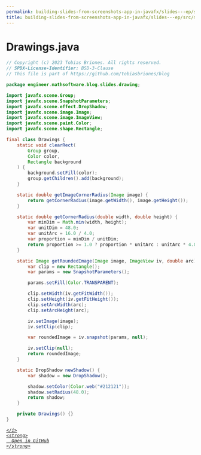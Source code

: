 ```yaml
---
permalink: building-slides-from-screenshots-app-in-javafx/slides---ep/src/main/java/engineer/mathsoftware/blog/slides/drawing/Drawings.java.html
title: building-slides-from-screenshots-app-in-javafx/slides---ep/src/main/java/engineer/mathsoftware/blog/slides/drawing/Drawings.java
---
```


# Drawings.java
```java
// Copyright (c) 2023 Tobias Briones. All rights reserved.
// SPDX-License-Identifier: BSD-3-Clause
// This file is part of https://github.com/tobiasbriones/blog

package engineer.mathsoftware.blog.slides.drawing;

import javafx.scene.Group;
import javafx.scene.SnapshotParameters;
import javafx.scene.effect.DropShadow;
import javafx.scene.image.Image;
import javafx.scene.image.ImageView;
import javafx.scene.paint.Color;
import javafx.scene.shape.Rectangle;

final class Drawings {
    static void clearRect(
        Group group,
        Color color,
        Rectangle background
    ) {
        background.setFill(color);
        group.getChildren().add(background);
    }

    static double getImageCornerRadius(Image image) {
        return getCornerRadius(image.getWidth(), image.getHeight());
    }

    static double getCornerRadius(double width, double height) {
        var minDim = Math.min(width, height);
        var unitDim = 48.0;
        var unitArc = 16.0 / 4.0;
        var proportion = minDim / unitDim;
        return proportion >= 1.0 ? proportion * unitArc : unitArc * 4.0;
    }

    static Image getRoundedImage(Image image, ImageView iv, double arc) {
        var clip = new Rectangle();
        var params = new SnapshotParameters();

        params.setFill(Color.TRANSPARENT);

        clip.setWidth(iv.getFitWidth());
        clip.setHeight(iv.getFitHeight());
        clip.setArcWidth(arc);
        clip.setArcHeight(arc);

        iv.setImage(image);
        iv.setClip(clip);

        var roundedImage = iv.snapshot(params, null);

        iv.setClip(null);
        return roundedImage;
    }

    static DropShadow newShadow() {
        var shadow = new DropShadow();

        shadow.setColor(Color.web("#212121"));
        shadow.setRadius(48.0);
        return shadow;
    }

    private Drawings() {}
}

```
<div class="social open-gh-btn my-4">
  <a class="btn btn-github" href="https://github.com/tobiasbriones/blog/tree/main/swe/dev/java/javafx/drawing/productivity/building-slides-from-screenshots-app-in-javafx/slides---ep/src/main/java/engineer/mathsoftware/blog/slides/drawing/Drawings.java" target="_blank">
    <i class="fab fa-github">
      
    </i>
    <strong>
      Open in GitHub
    </strong>
  </a>
</div>